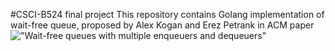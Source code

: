 #CSCI-B524 final project
This repository contains Golang implementation of wait-free queue, proposed by Alex Kogan and Erez Petrank in ACM paper !["Wait-free queues with multiple enqueuers and dequeuers"](http://dl.acm.org.proxyiub.uits.iu.edu/citation.cfm?id=1941585)